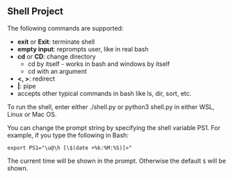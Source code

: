 ## Shell Project

The following commands are supported:

* **exit** or **Exit**: terminate shell
* **empty input**: reprompts user, like in real bash
* **cd** or **CD**: change directory
  * cd by itself - works in bash and windows by itself
  * cd with an argument
* **<, >**: redirect
* **|**: pipe
* accepts other typical commands in bash like ls, dir, sort, etc.

To run the shell, enter either ./shell.py or python3 shell.py in either WSL, Linux or Mac OS.

You can change the prompt string by specifying the shell variable PS1. 
For example, if you type the following in Bash: 

` export PS1="\u@\h [\$(date +%k:%M:%S)]>" `

The current time will be shown in the prompt. Otherwise the default `$` will be shown.
